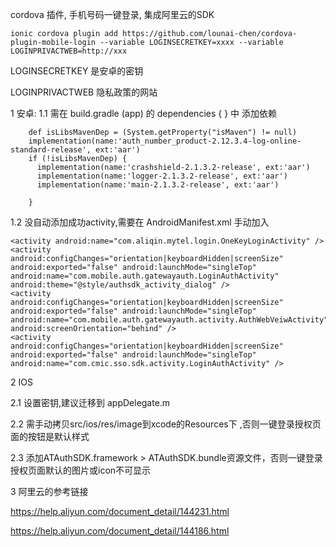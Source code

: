 cordova 插件, 手机号码一键登录, 集成阿里云的SDK 

``` 
ionic cordova plugin add https://github.com/lounai-chen/cordova-plugin-mobile-login --variable LOGINSECRETKEY=xxxx --variable  LOGINPRIVACTWEB=http://xxx
``` 
LOGINSECRETKEY 是安卓的密钥 

LOGINPRIVACTWEB 隐私政策的网站 

 
 




1 安卓: 
1.1 需在 build.gradle (app) 的 dependencies { } 中 添加依赖
``` 
    def isLibsMavenDep = (System.getProperty("isMaven") != null)
    implementation(name:'auth_number_product-2.12.3.4-log-online-standard-release', ext:'aar')
    if (!isLibsMavenDep) {
      implementation(name:'crashshield-2.1.3.2-release', ext:'aar')
      implementation(name:'logger-2.1.3.2-release', ext:'aar')
      implementation(name:'main-2.1.3.2-release', ext:'aar')

    }
``` 

1.2 没自动添加成功activity,需要在 AndroidManifest.xml 手动加入
``` 
<activity android:name="com.aliqin.mytel.login.OneKeyLoginActivity" />
<activity android:configChanges="orientation|keyboardHidden|screenSize" android:exported="false" android:launchMode="singleTop" android:name="com.mobile.auth.gatewayauth.LoginAuthActivity" android:theme="@style/authsdk_activity_dialog" />
<activity android:configChanges="orientation|keyboardHidden|screenSize" android:exported="false" android:launchMode="singleTop" android:name="com.mobile.auth.gatewayauth.activity.AuthWebVeiwActivity" android:screenOrientation="behind" />
<activity android:configChanges="orientation|keyboardHidden|screenSize" android:exported="false" android:launchMode="singleTop" android:name="com.cmic.sso.sdk.activity.LoginAuthActivity" />
``` 

2 IOS 

 2.1 设置密钥,建议迁移到 appDelegate.m 
 
 2.2 需手动拷贝src/ios/res/image到xcode的Resources下 ,否则⼀键登录授权⻚⾯的按钮是默认样式 
 
 2.3 添加ATAuthSDK.framework > ATAuthSDK.bundle资源⽂件，否则⼀键登录授权⻚⾯默认的图⽚或icon不可显示 



3 阿里云的参考链接 

https://help.aliyun.com/document_detail/144231.html 

https://help.aliyun.com/document_detail/144186.html 


